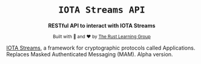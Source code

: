 <div align="center">

  <h1><code>IOTA Streams API</code></h1>

  <p>
    <strong>RESTful API to interact with IOTA Streams</strong>
  </p>

  <sub>Built with 🦀 and ❤️ by <a href="https://einfachiota.github.io/rust-learning-group">The Rust Learning Group</a></sub>
</div>


[IOTA Streams](https://github.com/iotaledger/streams), a framework for cryptographic protocols called Applications. Replaces Masked Authenticated Messaging (MAM). Alpha version.

